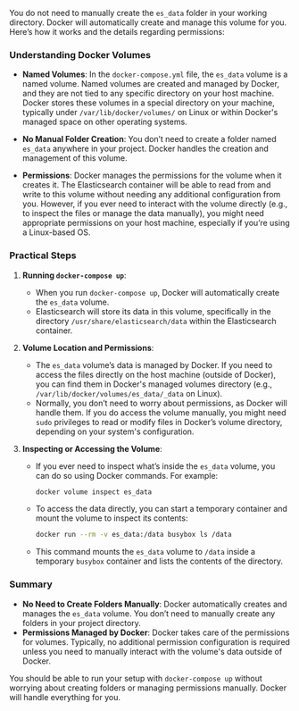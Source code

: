 You do not need to manually create the `es_data` folder in your working directory. Docker will automatically create and manage this volume for you. Here’s how it works and the details regarding permissions:

### Understanding Docker Volumes

- **Named Volumes**: In the `docker-compose.yml` file, the `es_data` volume is a named volume. Named volumes are created and managed by Docker, and they are not tied to any specific directory on your host machine. Docker stores these volumes in a special directory on your machine, typically under `/var/lib/docker/volumes/` on Linux or within Docker's managed space on other operating systems.
  
- **No Manual Folder Creation**: You don’t need to create a folder named `es_data` anywhere in your project. Docker handles the creation and management of this volume.

- **Permissions**: Docker manages the permissions for the volume when it creates it. The Elasticsearch container will be able to read from and write to this volume without needing any additional configuration from you. However, if you ever need to interact with the volume directly (e.g., to inspect the files or manage the data manually), you might need appropriate permissions on your host machine, especially if you’re using a Linux-based OS.

### Practical Steps

1. **Running `docker-compose up`**:
   - When you run `docker-compose up`, Docker will automatically create the `es_data` volume.
   - Elasticsearch will store its data in this volume, specifically in the directory `/usr/share/elasticsearch/data` within the Elasticsearch container.

2. **Volume Location and Permissions**:
   - The `es_data` volume’s data is managed by Docker. If you need to access the files directly on the host machine (outside of Docker), you can find them in Docker's managed volumes directory (e.g., `/var/lib/docker/volumes/es_data/_data` on Linux).
   - Normally, you don’t need to worry about permissions, as Docker will handle them. If you do access the volume manually, you might need `sudo` privileges to read or modify files in Docker’s volume directory, depending on your system's configuration.

3. **Inspecting or Accessing the Volume**:
   - If you ever need to inspect what’s inside the `es_data` volume, you can do so using Docker commands. For example:
     ```bash
     docker volume inspect es_data
     ```
   - To access the data directly, you can start a temporary container and mount the volume to inspect its contents:
     ```bash
     docker run --rm -v es_data:/data busybox ls /data
     ```
   - This command mounts the `es_data` volume to `/data` inside a temporary `busybox` container and lists the contents of the directory.

### Summary

- **No Need to Create Folders Manually**: Docker automatically creates and manages the `es_data` volume. You don’t need to manually create any folders in your project directory.
- **Permissions Managed by Docker**: Docker takes care of the permissions for volumes. Typically, no additional permission configuration is required unless you need to manually interact with the volume's data outside of Docker.

You should be able to run your setup with `docker-compose up` without worrying about creating folders or managing permissions manually. Docker will handle everything for you.